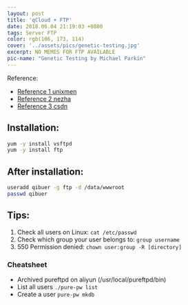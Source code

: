 ```yaml
---
layout: post
title: 'qCloud + FTP'
date: 2018.06.04 21:19:03 +0800
tags: Server FTP
color: rgb(106, 173, 114)
cover: '../assets/pics/genetic-testing.jpg'
excerpt: NO MEMES FOR FTP AVAILABLE
pic-name: "Genetic Testing by Michael Parkin"
---
```


Reference: 
* [Reference 1 unixmen](http://www.unixmen.com/install-configure-ftp-server-centos-7/)
* [Reference 2 nezha](https://nezha.github.io/web%E5%BC%80%E5%8F%91/2016-04-12-%E8%85%BE%E8%AE%AF%E4%BA%91FTP%E7%9A%84%E9%85%8D%E7%BD%AE/)
* [Reference 3 csdn](https://blog.csdn.net/weixin_36171533/article/details/84974478)

## Installation:
```bash
yum -y install vsftpd
yum -y install ftp
```
## After installation:
```bash
useradd qibuer -g ftp -d /data/wwwroot
passwd qibuer
```

## Tips:
1. Check all users on Linux: `cat /etc/passwd`
2. Check which group your user belongs to: `group username`
3. 550 Permission denied: `chown user:group -R [directory]`

### Cheatsheet
* Archived pureftpd on aliyun (/usr/local/pureftpd/bin)
* List all users `./pure-pw list`
* Create a user `pure-pw mkdb`
